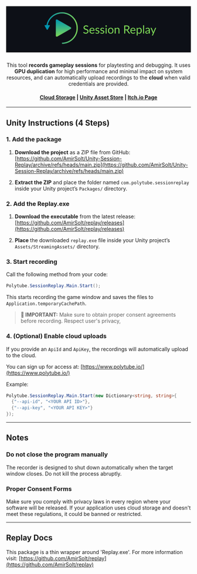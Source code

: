 <h1 align="center">
  <img width="800" src="/logo_name.png" alt="Session Replay">
</h1>
<p align="center">
  This tool <b>records gameplay sessions</b> for playtesting and debugging. It uses <b>GPU duplication</b> for high performance and minimal impact on system resources, and can automatically upload recordings to the <b>cloud</b> when valid credentials are provided.
</p>

<h4 align="center">
  <a href="https://polytube.io/">Cloud Storage</a> |
  <a href="https://assetstore.unity.com/packages/slug/338050">Unity Asset Store</a> |
  <a href="https://polytube.itch.io/">Itch.io Page</a>
</h4>

---

## Unity Instructions (4 Steps)

### 1. Add the package

1. **Download the project** as a ZIP file from GitHub:
   [https://github.com/AmirSolt/Unity-Session-Replay/archive/refs/heads/main.zip](https://github.com/AmirSolt/Unity-Session-Replay/archive/refs/heads/main.zip)

2. **Extract the ZIP** and place the folder named `com.polytube.sessionreplay` inside your Unity project’s `Packages/` directory.


### 2. Add the Replay.exe

1. **Download the executable** from the latest release: [https://github.com/AmirSolt/replay/releases](https://github.com/AmirSolt/replay/releases)

2. **Place** the downloaded `replay.exe` file inside your Unity project’s `Assets/StreamingAssets/` directory.


### 3. Start recording

Call the following method from your code:

```csharp
Polytube.SessionReplay.Main.Start();
```

This starts recording the game window and saves the files to `Application.temporaryCachePath`.

> **🚨 IMPORTANT:** Make sure to obtain proper consent agreements before recording. Respect user's privacy,



### 4. (Optional) Enable cloud uploads

If you provide an `ApiId` and `ApiKey`, the recordings will automatically upload to the cloud.

You can sign up for access at: [https://www.polytube.io/](https://www.polytube.io/)

Example:

```csharp
Polytube.SessionReplay.Main.Start(new Dictionary<string, string>{
  {"--api-id", "<YOUR API ID>"},
  {"--api-key", "<YOUR API KEY>"}
});
```
---

## Notes


### Do not close the program manually

The recorder is designed to shut down automatically when the target window closes. Do not kill the process abruptly.

### Proper Consent Forms

Make sure you comply with privacy laws in every region where your software will be released. If your application uses cloud storage and doesn't meet these regulations, it could be banned or restricted.

---

## Replay Docs


This package is a thin wrapper around 'Replay.exe'. For more information visit: [https://github.com/AmirSolt/replay](https://github.com/AmirSolt/replay)

